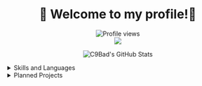 <h1 align="center">👋 Welcome to my profile!👋</h1>

<p align="center">
 <img src="https://komarev.com/ghpvc/?username=C9Bad" alt="Profile views" /><br>
 <img src="https://dcbadge.vercel.app/api/server/c5wY96mpft" />
</p>

<p align="center">
 <img src="https://github-readme-stats.vercel.app/api?username=C9Bad&show_icons=true&theme=ayu-mirage&hide=prs" alt="C9Bad's GitHub Stats" />
</p>

<details>
<summary>Skills and Languages</summary>
<br>
Java *Intermediate+*<br>
AHKv2 *Intermediate*<br>
HTML/JS/CSS *Intermediate-*<br>
Rust *Intermediate-*<br>
Assembly *Novice*<br>
Kotlin *Plan to learn*<br>
Python *Plan to learn?*
</details>

<details>
<summary>Planned Projects</summary>
<br>
//Better Desktop Notes(Planning system and everything i want)(for school) (Maybe)<br>
//TidalxSpotify Converter (Maybe)<br>
//Github Licensing Quiz (HTML, JS, CSS)<br>
//Edu Maps.... (Summer project)
Manga App
Neocities bio Website
</details>
